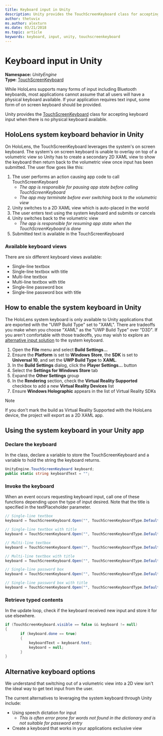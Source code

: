 ```yaml
---
title: Keyboard input in Unity
description: Unity provides the TouchScreenKeyboard class for accepting keyboard input when there is no physical keyboard available.
author: thetuvix
ms.author: alexturn
ms.date: 03/21/2018
ms.topic: article
keywords: keyboard, input, unity, touchscreenkeyboard
---
```




# Keyboard input in Unity

**Namespace:** *UnityEngine*<br>
 **Type**: [TouchScreenKeyboard](http://docs.unity3d.com/ScriptReference/TouchScreenKeyboard.html)

While HoloLens supports many forms of input including Bluetooth keyboards, most applications cannot assume that all users will have a physical keyboard available. If your application requires text input, some form of on screen keyboard should be provided.

Unity provides the [TouchScreenKeyboard](http://docs.unity3d.com/ScriptReference/TouchScreenKeyboard.html) class for accepting keyboard input when there is no physical keyboard available.

## HoloLens system keyboard behavior in Unity

On HoloLens, the TouchScreenKeyboard leverages the system's on screen keyboard. The system's on screen keyboard is unable to overlay on top of a volumetric view so Unity has to create a secondary 2D XAML view to show the keyboard then return back to the volumetric view once input has been submitted. The user flow goes like this:
1. The user performs an action causing app code to call TouchScreenKeyboard
    * *The app is responsible for pausing app state before calling TouchScreenKeyboard*
    * *The app may terminate before ever switching back to the volumetric view*
2. Unity switches to a 2D XAML view which is auto-placed in the world
3. The user enters text using the system keyboard and submits or cancels
4. Unity switches back to the volumetric view
    * *The app is responsible for resuming app state when the TouchScreenKeyboard is done*
5. Submitted text is available in the TouchScreenKeyboard

### Available keyboard views

There are six different keyboard views available:
* Single-line textbox
* Single-line textbox with title
* Multi-line textbox
* Multi-line textbox with title
* Single-line password box
* Single-line password box with title

## How to enable the system keyboard in Unity

The HoloLens system keyboard is only available to Unity applications that are exported with the "UWP Build Type" set to "XAML". There are tradeoffs you make when you choose "XAML" as the "UWP Build Type" over "D3D". If you aren't comfortable with those tradeoffs, you may wish to explore an [alternative input solution](#alternative-keyboard-options) to the system keyboard.
1. Open the **File** menu and select **Build Settings...**
2. Ensure the **Platform** is set to **Windows Store**, the **SDK** is set to **Universal 10**, and set the **UWP Build Type** to **XAML**.
3. In the **Build Settings** dialog, click the **Player Settings...** button
4. Select the **Settings for Windows Store** tab
5. Expand the **Other Settings** group
6. In the **Rendering** section, check the **Virtual Reality Supported** checkbox to add a new **Virtual Reality Devices** list
7. Ensure **Windows Holographic** appears in the list of Virtual Reality SDKs
>[!NOTE]
>If you don't mark the build as Virtual Reality Supported with the HoloLens device, the project will export as a 2D XAML app.

## Using the system keyboard in your Unity app

### Declare the keyboard

In the class, declare a variable to store the TouchScreenKeyboard and a variable to hold the string the keyboard returns.

```cs
UnityEngine.TouchScreenKeyboard keyboard;
public static string keyboardText = "";
```

### Invoke the keyboard

When an event occurs requesting keyboard input, call one of these functions depending upon the type of input desired. Note that the title is specified in the textPlaceholder parameter.

```cs
// Single-line textbox
keyboard = TouchScreenKeyboard.Open("", TouchScreenKeyboardType.Default, false, false, false, false);

// Single-line textbox with title
keyboard = TouchScreenKeyboard.Open("", TouchScreenKeyboardType.Default, false, false, false, false, "Single-line title");

// Multi-line textbox
keyboard = TouchScreenKeyboard.Open("", TouchScreenKeyboardType.Default, false, true, false, false);

// Multi-line textbox with title
keyboard = TouchScreenKeyboard.Open("", TouchScreenKeyboardType.Default, false, true, false, false, "Multi-line Title");

// Single-line password box
keyboard = TouchScreenKeyboard.Open("", TouchScreenKeyboardType.Default, false, false, true, false);

// Single-line password box with title
keyboard = TouchScreenKeyboard.Open("", TouchScreenKeyboardType.Default, false, false, true, false, "Secure Single-line Title");
```

### Retrieve typed contents

In the update loop, check if the keyboard received new input and store it for use elsewhere.

```cs
if (TouchScreenKeyboard.visible == false && keyboard != null)
{
       if (keyboard.done == true)
       {
           keyboardText = keyboard.text;
           keyboard = null;
       }
}
```

## Alternative keyboard options

We understand that switching out of a volumetric view into a 2D view isn't the ideal way to get text input from the user.

The current alternatives to leveraging the system keyboard through Unity include:
* Using speech dictation for input
    * *This is often error prone for words not found in the dictionary and is not suitable for password entry*
* Create a keyboard that works in your applications exclusive view